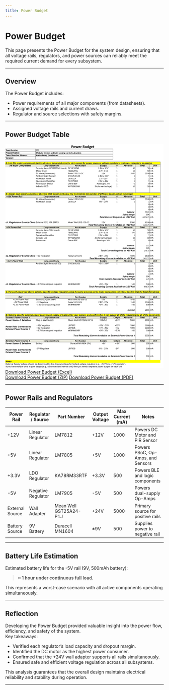 ```yaml
---
title: Power Budget
---
```


# Power Budget

This page presents the Power Budget for the system design, ensuring that all voltage rails, regulators, and power sources can reliably meet the required current demand for every subsystem.

---

## Overview

The Power Budget includes:
- Power requirements of all major components (from datasheets).  
- Assigned voltage rails and current draws.  
- Regulator and source selections with safety margins.  

---

## Power Budget Table

![Power Budget Table](PowerBudget_MihirPatel.jpg)
[Download Power Budget (Excel)](PowerBudget.xlsx)  
[Download Power Budget (ZIP)](PowerBudget.xlsx.zip)
[Download Power Budget (PDF)](PowerBudget_MihirPatel.pdf)

---

## Power Rails and Regulators

| **Power Rail** | **Regulator / Source** | **Part Number** | **Output Voltage** | **Max Current (mA)** | **Notes** |
|----------------|------------------------|------------------|--------------------|----------------------|------------|
| +12V | Linear Regulator | LM7812 | +12V | 1000 | Powers DC Motor and PIR Sensor |
| +5V | Linear Regulator | LM7805 | +5V | 1000 | Powers PSoC, Op-Amps, and Sensors |
| +3.3V | LDO Regulator | KA78RM33RTF | +3.3V | 500 | Powers BLE and logic components |
| -5V | Negative Regulator | LM7905 | -5V | 500 | Powers dual-supply Op-Amps |
| External Source | Wall Adapter | Mean Well GST25A24-P1J | +24V | 5000 | Primary source for positive rails |
| Battery Source | 9V Battery | Duracell MN1604 | ±9V | 500 | Supplies power to negative rail |

---

## Battery Life Estimation

Estimated battery life for the -5V rail (9V, 500mAh battery):

> **≈ 1 hour under continuous full load.**

This represents a worst-case scenario with all active components operating simultaneously.

---

## Reflection

Developing the Power Budget provided valuable insight into the power flow, efficiency, and safety of the system.  
Key takeaways:
- Verified each regulator’s load capacity and dropout margin.  
- Identified the DC motor as the highest power consumer.  
- Confirmed that the +24V wall adapter supports all rails simultaneously.  
- Ensured safe and efficient voltage regulation across all subsystems.  

This analysis guarantees that the overall design maintains electrical reliability and stability during operation.

---